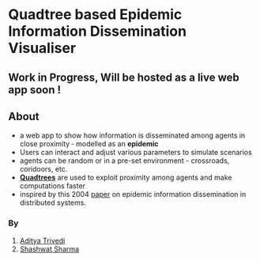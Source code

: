 # Quadtree based Epidemic Information Dissemination Visualiser

## Work in Progress, Will be hosted as a live web app soon !

## About

- a web app to show how information is disseminated among agents in close proximity ‑ modelled as an **epidemic**
- Users can interact and adjust various parameters to simulate scenarios
- agents can be random or in a pre-set environment - crossroads, coridoors, etc. 
- **[Quadtrees](https://github.com/ad1tyat/quadtree)** are used to exploit proximity among agents and make computations faster
- inspired by this 2004 [paper](https://ieeexplore.ieee.org/document/1297243/) on epidemic information dissemination in distributed systems.

### By 
1. [Aditya Trivedi](https://github.com/ad1tyat/)
2. [Shashwat Sharma](https://github.com/svanazar/) 
